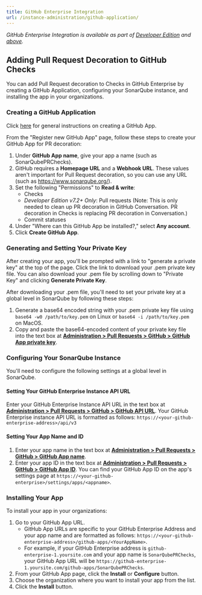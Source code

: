 ```yaml
---
title: GitHub Enterprise Integration
url: /instance-administration/github-application/
---
```

_GitHub Enterprise Integration is available as part of [Developer Edition](https://redirect.sonarsource.com/editions/developer.html) and [above](https://www.sonarsource.com/plans-and-pricing/)._

## Adding Pull Request Decoration to GitHub Checks

You can add Pull Request decoration to Checks in GitHub Enterprise by creating a GitHub Application, configuring your SonarQube instance, and installing the app in your organizations.

### Creating a GitHub Application

Click [here](https://developer.github.com/apps/building-github-apps/creating-a-github-app/) for general instructions on creating a GitHub App.

From the "Register new GitHub App" page, follow these steps to create your GitHub App for PR decoration:

1. Under **GitHub App name**, give your app a name (such as SonarQubePRChecks).
2. GitHub requires a **Homepage URL** and a **Webhook URL**. These values aren't important for Pull Request decoration, so you can use any URL (such as https://www.sonarqube.org/).
3. Set the following "Permissions" to **Read & write**:
	* Checks
	* _Developer Edition v7.2+ Only_: Pull requests (Note: This is only needed to clean up PR decoration in GitHub Conversation. PR decoration in Checks is replacing PR decoration in Conversation.)
	* Commit statuses
4. Under "Where can this GitHub App be installed?," select **Any account**.
5. Click **Create GitHub App**.

### Generating and Setting Your Private Key

After creating your app, you'll be prompted with a link to "generate a private key" at the top of the page. Click the link to download your .pem private key file. You can also download your .pem file by scrolling down to "Private Key" and clicking **Generate Private Key**.

After downloading your .pem file, you'll need to set your private key at a global level in SonarQube by following these steps:

1. Generate a base64 encoded string with your .pem private key file using `base64 -w0 /path/to/key.pem` on Linux or `base64 -i /path/to/key.pem` on MacOS.
2. Copy and paste the base64-encoded content of your private key file into the text box at [**Administration > Pull Requests > GitHub > GitHub App private key**](/#sonarqube-admin#/sonarqube/admin/settings?category=pull_request/).

### Configuring Your SonarQube Instance

You'll need to configure the following settings at a global level in SonarQube.

#### Setting Your GitHub Enterprise Instance API URL

Enter your GitHub Enterprise Instance API URL in the text box at [**Administration > Pull Requests > GitHub > GitHub API URL**](/#sonarqube-admin#/sonarqube/admin/settings?category=pull_request/).
Your GitHub Enterprise instance API URL is formatted as follows: `https://<your-github-enterprise-address>/api/v3`

#### Setting Your App Name and ID
 
1. Enter your app name in the text box at [**Administration > Pull Requests > GitHub > GitHub App name**](/#sonarqube-admin#/sonarqube/admin/settings?category=pull_request/).
2. Enter your app ID in the text box at [**Administration > Pull Requests > GitHub > GitHub App ID**](/#sonarqube-admin#/sonarqube/admin/settings?category=pull_request/). You can find your GitHub App ID on the app's settings page at `https://<your-github-enterprise>/settings/apps/<appname>`.

### Installing Your App

To install your app in your organizations:

1. Go to your GitHub App URL.
	* GitHub App URLs are specific to your GitHub Enterprise Address and your app name and are formatted as follows: `https://<your-github-enterprise-address>/github-apps/<YourAppName>`.
	* For example, if your GitHub Enterprise address is `github-enterprise-1.yoursite.com` and your app name is `SonarQubePRChecks`, your GitHub App URL will be `https://github-enterprise-1.yoursite.com/github-apps/SonarQubePRChecks`.
2. From your GitHub App page, click the **Install** or **Configure** button.
3. Choose the organization where you want to install your app from the list.
4. Click the **Install** button.
